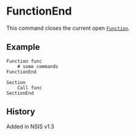 # FunctionEnd

This command closes the current open [`Function`][1].

## Example

    Function func
        # some commands
    FunctionEnd

    Section
        Call func
    SectionEnd

## History

Added in NSIS v1.3

[1]: Function.md
